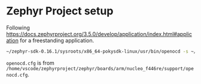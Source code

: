 # Zephyr Project setup
Following https://docs.zephyrproject.org/3.5.0/develop/application/index.html#application for a freestanding application.

```bash
~/zephyr-sdk-0.16.1/sysroots/x86_64-pokysdk-linux/usr/bin/openocd -s ~/zephyr-sdk-0.16.1/sysroots/x86_64-pokysdk-linux/usr/share/openocd/scripts/ -f x/openocd.cfg -c init -c targets -c 'reset init'
```

`openocd.cfg` is from `/home/vscode/zephyrproject/zephyr/boards/arm/nucleo_f446re/support/openocd.cfg`.
